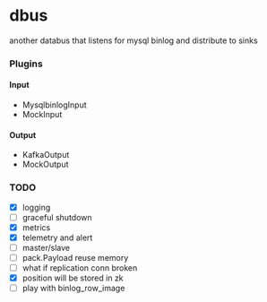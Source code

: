 # dbus
another databus that listens for mysql binlog and distribute to sinks

### Plugins

#### Input

- MysqlbinlogInput
- MockInput

#### Output

- KafkaOutput
- MockOutput

### TODO

- [X] logging
- [ ] graceful shutdown
- [X] metrics
- [X] telemetry and alert
- [ ] master/slave
- [ ] pack.Payload reuse memory
- [ ] what if replication conn broken
- [X] position will be stored in zk
- [ ] play with binlog_row_image
